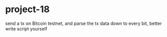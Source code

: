 # project-18
send a tx on Bitcoin testnet, and parse the tx data down to every bit, better write script yourself
